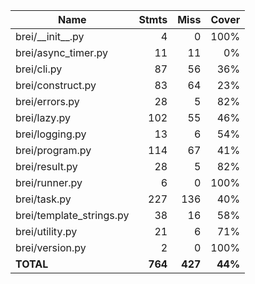 | Name                      |    Stmts |     Miss |   Cover |
|-------------------------- | -------: | -------: | ------: |
| brei/\_\_init\_\_.py      |        4 |        0 |    100% |
| brei/async\_timer.py      |       11 |       11 |      0% |
| brei/cli.py               |       87 |       56 |     36% |
| brei/construct.py         |       83 |       64 |     23% |
| brei/errors.py            |       28 |        5 |     82% |
| brei/lazy.py              |      102 |       55 |     46% |
| brei/logging.py           |       13 |        6 |     54% |
| brei/program.py           |      114 |       67 |     41% |
| brei/result.py            |       28 |        5 |     82% |
| brei/runner.py            |        6 |        0 |    100% |
| brei/task.py              |      227 |      136 |     40% |
| brei/template\_strings.py |       38 |       16 |     58% |
| brei/utility.py           |       21 |        6 |     71% |
| brei/version.py           |        2 |        0 |    100% |
|                 **TOTAL** |  **764** |  **427** | **44%** |
